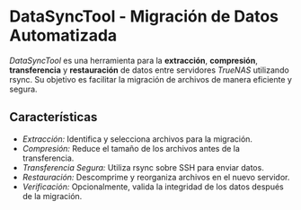 # DataSyncTool - Migración de Datos Automatizada

*DataSyncTool* es una herramienta para la **extracción**, **compresión**, **transferencia** y **restauración** de datos entre servidores *TrueNAS* utilizando rsync.
Su objetivo es facilitar la migración de archivos de manera eficiente y segura.

## Características
- *Extracción:* Identifica y selecciona archivos para la migración.
- *Compresión:* Reduce el tamaño de los archivos antes de la transferencia.
- *Transferencia Segura:* Utiliza rsync sobre SSH para enviar datos.
- *Restauración:* Descomprime y reorganiza archivos en el nuevo servidor.
- *Verificación:* Opcionalmente, valida la integridad de los datos después de la migración.
